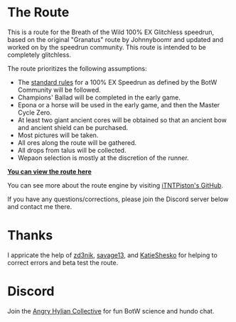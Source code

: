 # The Route
This is a route for the Breath of the Wild 100% EX Glitchless speedrun, based on the original "Granatus" route by Johnnyboomr and updated and worked on by the speedrun community. This route is intended to be completely glitchless.

The route prioritizes the following assumptions:
- The [standard rules](https://www.speedrun.com/botw?h=100-Extended&rules=category&x=xk9jv4gd-onv6v6m8.rqv4ko6q) for a 100% EX Speedrun as defined by the BotW Community will be followed.
- Champions' Ballad will be completed in the early game.
- Epona or a horse will be used in the early game, and then the Master Cycle Zero.
- At least two giant ancient cores will be obtained so that an ancient bow and ancient shield can be purchased.
- Most pictures will be taken.
- All ores along the route will be gathered.
- All drops from talus will be collected.
- Wepaon selection is mostly at the discretion of the runner.

**[You can view the route here](https://celer.itntpiston.app/#/gh/31PNMR/Hundo-EX-Glitchless)**

You can see more about the route engine by visiting [iTNTPiston's GitHub](https://github.com/iTNTPiston/celer).

If you have any questions/corrections, please join the Discord server below and contact me there.

# Thanks
I appricate the help of [zd3nik](https://www.twitch.tv/zd3nik), [savage13](https://www.speedrun.com/user/savage13_), and [KatieShesko](https://www.twitch.tv/katieshesko) for helping to correct errors and beta test the route.

# Discord
Join the [Angry Hylian Collective](https://discord.gg/hylian) for fun BotW science and hundo chat.
